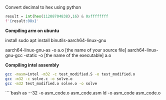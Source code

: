 Convert decimal to hex using python

````py
result = int(hex(11208704838),16) & 0xffffffff
f'{result:08x}'
````

**Compiling arm on ubuntu**

install 
sudo apt install binutils-aarch64-linux-gnu


aarch64-linux-gnu-as -o a.o [the name of your source file]
aarch64-linux-gnu-gcc -static -o [the name of the executable] a.o



**Compiling intel assembly**

````bash
gcc -masm=intel -m32 -c test_modified.S -o test_modified.o
gcc -m32 -c solve.c -o solve.o
gcc -m32 test_modified.o solve.o -o solve
````


´´´´bash
as --32 -o asm_code.o asm_code.asm
ld -o asm_code asm_code.o
````

